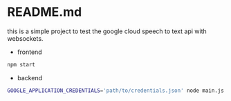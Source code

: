 # README.md

this is a simple project to test the google cloud speech to text api with websockets.

- frontend

```bash
npm start
```

- backend

```bash
GOOGLE_APPLICATION_CREDENTIALS='path/to/credentials.json' node main.js
```
